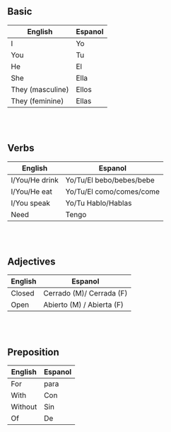 ## Basic

| English          | Espanol |
| ---------------- | ------- |
| I                | Yo      |
| You              | Tu      |
| He               | El      |
| She              | Ella    |
| They (masculine) | Ellos   |
| They (feminine)  | Ellas   |

<br>
<br>

## Verbs

| English        | Espanol                  |
| -------------- | ------------------------ |
| I/You/He drink | Yo/Tu/El bebo/bebes/bebe |
| I/You/He eat   | Yo/Tu/El como/comes/come |
| I/You speak    | Yo/Tu Hablo/Hablas       |
| Need           | Tengo                    |

<br>
<br>

## Adjectives

| English | Espanol                   |
| ------- | ------------------------- |
| Closed  | Cerrado (M)/ Cerrada (F)  |
| Open    | Abierto (M) / Abierta (F) |

<br>
<br>

## Preposition

| English | Espanol |
| ------- | ------- |
| For     | para    |
| With    | Con     |
| Without | Sin     |
| Of      | De      |
